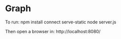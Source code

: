 Graph
=====

To run:
npm install connect serve-static
node server.js


Then open a browser in:
http://localhost:8080/